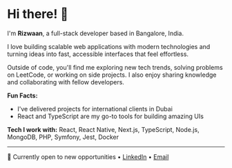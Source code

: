 # Hi there! 👋

I'm **Rizwaan**, a full-stack developer based in Bangalore, India.

I love building scalable web applications with modern technologies and turning ideas into fast, accessible interfaces that feel effortless.

Outside of code, you'll find me exploring new tech trends, solving problems on LeetCode, or working on side projects. I also enjoy sharing knowledge and collaborating with fellow developers.

**Fun Facts:**
- I've delivered projects for international clients in Dubai
- React and TypeScript are my go-to tools for building amazing UIs

**Tech I work with:** React, React Native, Next.js, TypeScript, Node.js, MongoDB, PHP, Symfony, Jest, Docker

---

💼 Currently open to new opportunities • [LinkedIn](https://linkedin.com/in/rizwaan-dev) • [Email](mailto:rizwaanans786@gmail.com)
